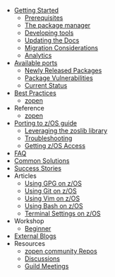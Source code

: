   - [Getting Started](/Guides/QuickStart.md)
    - [Prerequisites](/Guides/Pre-req.md)
    - [The package manager](/Guides/ThePackageManager.md)
    - [Developing tools](/Guides/developing.md)
    - [Updating the Docs](/Guides/../UpdateDocs.md)
    - [Migration Considerations](/Guides/Migration.md)
    - [Analytics](/Guides/Analytics.md)
  - [Available ports](/Latest.md)
    - [Newly Released Packages](/newly_released.md)
    - [Package Vulnerabilities](/Vulnerabilities.md)
    - [Current Status](/Progress.md)
  - [Best Practices](/Guides/BestPractices.md)
    - [zopen](/Guides/zopen-best-practices.md)
  - Reference
    - [zopen](/reference/zopen-reference.md)
  - [Porting to z/OS guide](/Guides/Porting.md)
    - [Leveraging the zoslib library](/Guides/Zoslib.md)
    - [Troubleshooting](/Guides/CommonSolutions.md)
    - [Getting z/OS Access](/Guides/GettingZOSAccess.md)
  - [FAQ](/Guides/FAQ.md)
  - [Common Solutions](/Guides/CommonSolutions.md)
  - [Success Stories](/SuccessStories.md)
  - Articles
    - [Using GPG on z/OS](/Guides/GpgOnZOS.md)  
    - [Using Git on z/OS](/Guides/GitOnZOS.md)
    - [Using Vim on z/OS](/Guides/VimOnZOS.md)
    - [Using Bash on z/OS](/Guides/BashOnZOS.md)
    - [Terminal Settings on z/OS](/Guides/TerminalOnZOS.md) 
  - Workshop
  	- [Beginner](/workshop/workshop.md) 
  - [External Blogs](/Guides/blogs.md)
  - Resources
    - [zopen community Repos](https://github.com/zopen-community)
    - [Discussions](https://github.com/zopen-community/meta/discussions)
    - [Guild Meetings](https://github.com/zopen-community/meta/discussions/categories/guild)
